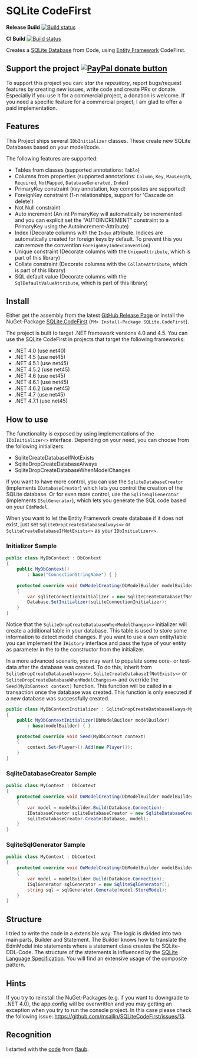 # SQLite CodeFirst

**Release Build** [![Build status](https://ci.appveyor.com/api/projects/status/2qavdqctw0ehscm6/branch/master?svg=true)](https://ci.appveyor.com/project/msallin/sqlitecodefirst-nv6vn/branch/master)

**CI Build** [![Build status](https://ci.appveyor.com/api/projects/status/oc1miog385h801qe?svg=true)](https://ci.appveyor.com/project/msallin/sqlitecodefirst)

Creates a [SQLite Database](https://sqlite.org/) from Code, using [Entity Framework](https://msdn.microsoft.com/en-us/data/ef.aspx) CodeFirst.

## Support the project <a href="https://www.paypal.com/cgi-bin/webscr?cmd=_donations&business=ARTMHALNW4VC6&lc=CH&item_name=SQLite%2eCodeFirst&item_number=sqlitecodefirst&currency_code=CHF&bn=PP%2dDonationsBF%3abtn_donateCC_LG%2egif%3aNonHosted" title="Donate to this project using Paypal"><img src="https://camo.githubusercontent.com/11b2f47d7b4af17ef3a803f57c37de3ac82ac039/68747470733a2f2f696d672e736869656c64732e696f2f62616467652f70617970616c2d646f6e6174652d79656c6c6f772e737667" alt="PayPal donate button" data-canonical-src="https://img.shields.io/badge/paypal-donate-yellow.svg" style="max-width:100%;"></a>
To support this project you can: *star the repository*, report bugs/request features by creating new issues, write code and create PRs or donate.
Especially if you use it for a commercial project, a donation is welcome.
If you need a specific feature for a commercial project, I am glad to offer a paid implementation.   


## Features
This Project ships several `IDbInitializer` classes. These create new SQLite Databases based on your model/code.

The following features are supported:
- Tables from classes (supported annotations: `Table`)
- Columns from properties (supported annotations: `Column`, `Key`, `MaxLength`, `Required`, `NotMapped`, `DatabaseGenerated`, `Index`)
- PrimaryKey constraint (`Key` annotation, key composites are supported)
- ForeignKey constraint (1-n relationships, support for 'Cascade on delete')
- Not Null constraint
- Auto increment (An int PrimaryKey will automatically be incremented and you can explicit set the "AUTOINCREMENT" constraint to a PrimaryKey using the Autoincrement-Attribute)
- Index (Decorate columns with the `Index` attribute. Indices are automatically created for foreign keys by default. To prevent this you can remove the convention `ForeignKeyIndexConvention`)
- Unique constraint (Decorate columns with the `UniqueAttribute`, which is part of this library)
- Collate constraint (Decorate columns with the `CollateAttribute`, which is part of this library)
- SQL default value (Decorate columns with the `SqlDefaultValueAttribute`, which is part of this library)

## Install
Either get the assembly from the latest [GitHub Release Page](https://github.com/msallin/SQLiteCodeFirst/releases) or install the NuGet-Package [SQLite.CodeFirst](https://www.nuget.org/packages/SQLite.CodeFirst/) (`PM> Install-Package SQLite.CodeFirst`).

The project is built to target .NET framework versions 4.0 and 4.5.
You can use the SQLite CodeFirst in projects that target the following frameworks:
- .NET 4.0 (use net40)
- .NET 4.5 (use net45)
- .NET 4.5.1 (use net45)
- .NET 4.5.2 (use net45)
- .NET 4.6 (use net45)
- .NET 4.6.1 (use net45)
- .NET 4.6.2 (use net45)
- .NET 4.7 (use net45)
- .NET 4.7.1 (use net45)

## How to use
The functionality is exposed by using implementations of the `IDbInitializer<>` interface.
Depending on your need, you can choose from the following initializers:
- SqliteCreateDatabaseIfNotExists 
- SqliteDropCreateDatabaseAlways
- SqliteDropCreateDatabaseWhenModelChanges

If you want to have more control, you can use the `SqliteDatabaseCreator` (implements `IDatabaseCreator`) which lets you control the creation of the SQLite database.
Or for even more control, use the `SqliteSqlGenerator` (implements `ISqlGenerator`), which lets you generate the SQL code based on your `EdmModel`.

When you want to let the Entity Framework create database if it does not exist, just set `SqliteDropCreateDatabaseAlways<>` or `SqliteCreateDatabaseIfNotExists<>` as your `IDbInitializer<>`.

### Initializer Sample
```csharp
public class MyDbContext : DbContext
{
    public MyDbContext()
        : base("ConnectionStringName") { }
  
    protected override void OnModelCreating(DbModelBuilder modelBuilder)
    {
        var sqliteConnectionInitializer = new SqliteCreateDatabaseIfNotExists<MyDbContext>(modelBuilder);
        Database.SetInitializer(sqliteConnectionInitializer);
    }
}
```
Notice that the `SqliteDropCreateDatabaseWhenModelChanges<>` initializer will create a additional table in your database.
This table is used to store some information to detect model changes. If you want to use a own entity/table you can implement the
`IHistory` interface and pass the type of your entity as parameter in the to the constructor from the initializer. 

In a more advanced scenario, you may want to populate some core- or test-data after the database was created.
To do this, inherit from `SqliteDropCreateDatabaseAlways<>`, `SqliteCreateDatabaseIfNotExists<>` or `SqliteDropCreateDatabaseWhenModelChanges<>` and override the `Seed(MyDbContext context)` function.
This function will be called in a transaction once the database was created.  This function is only executed if a new database was successfully created.
```csharp
public class MyDbContextInitializer : SqliteDropCreateDatabaseAlways<MyDbContext>
{
    public MyDbContextInitializer(DbModelBuilder modelBuilder)
        : base(modelBuilder) { }

    protected override void Seed(MyDbContext context)
    {
        context.Set<Player>().Add(new Player());
    }
}
```

### SqliteDatabaseCreator Sample
```csharp
public class MyContext : DbContext
{
    protected override void OnModelCreating(DbModelBuilder modelBuilder)
    {
        var model = modelBuilder.Build(Database.Connection);
        IDatabaseCreator sqliteDatabaseCreator = new SqliteDatabaseCreator();
        sqliteDatabaseCreator.Create(Database, model);
    }
}
```

### SqliteSqlGenerator Sample
```csharp
public class MyContext : DbContext
{
    protected override void OnModelCreating(DbModelBuilder modelBuilder)
    {
        var model = modelBuilder.Build(Database.Connection);
        ISqlGenerator sqlGenerator = new SqliteSqlGenerator();
        string sql = sqlGenerator.Generate(model.StoreModel);
    }
}
```

## Structure
I tried to write the code in a extensible way.
The logic is divided into two main parts, Builder and Statement.
The Builder knows how to translate the EdmModel into statements where a statement class creates the SQLite-DDL-Code. 
The structure of the statements is influenced by the [SQLite Language Specification](https://www.sqlite.org/lang.html).
You will find an extensive usage of the composite pattern.

## Hints
If you try to reinstall the NuGet-Packages (e.g. if you want to downgrade to .NET 4.0), the app.config will be overwritten and you may getting an exception when you try to run the console project.
In this case please check the following issue: https://github.com/msallin/SQLiteCodeFirst/issues/13.

## Recognition
I started with the [code](https://gist.github.com/flaub/1968486e1b3f2b9fddaf) from [flaub](https://github.com/flaub). 
